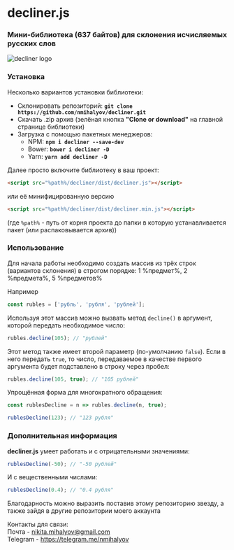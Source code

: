 # decliner.js
### Мини-библиотека (637 байтов) для склонения исчисляемых русских слов
![decliner logo](https://drive.google.com/uc?export=view&id=0B7lALWrgWMxpcWd0ZHhGNWxWVGs)

### Установка
Несколько вариантов установки библиотеки:
+ Склонировать репозиторий: **`git clone https://github.com/nmihalyov/decliner.git`**
+ Скачать .zip архив (зелёная кнопка **"Clone or download"** на главной странице библиотеки)
+ Загрузка с помощью пакетных менеджеров:
  - NPM: **`npm i decliner --save-dev`**
  - Bower: **`bower i decliner -D`**
  - Yarn: **`yarn add decliner -D`**

Далее просто включите библиотеку в ваш проект:
```html
<script src="%path%/decliner/dist/decliner.js"></script>
```
или её минифицированную версию
```html
<script src="%path%/decliner/dist/decliner.min.js"></script>
```
(где ```%path%``` - путь от корня проекта до папки в которую устанавливается пакет (или распаковывается архив))

### Использование
Для начала работы необходимо создать массив из трёх строк (вариантов склонения) в строгом порядке: 1 %предмет%, 2 %предмета%, 5 %предметов%

Например  
```javascript
const rubles = ['рубль', 'рубля', 'рублей'];
```

Используя этот массив можно вызвать метод ```decline()``` в аргумент, которой передать необходимое число:
```javascript
rubles.decline(105); // "рублей"
```

Этот метод также имеет второй параметр (по-умолчанию ```false```). Если в него передать ```true```, то число, передаваемое в качестве первого аргумента будет подставлено в строку через пробел:
```javascript
rubles.decline(105, true); // "105 рублей"
```

Упрощённая форма для многократного обращения:
```javascript
const rublesDecline = n => rubles.decline(n, true);

rublesDecline(123); // "123 рубля"
```

### Дополнительная информация
**decliner.js** умеет работать и с отрицательными значениями:
```javascript
rublesDecline(-50); // "-50 рублей"
```

И с вещественными числами:
```javascript
rublesDecline(0.4); // "0.4 рубля"
```

Благодарность можно выразить поставив этому репозиторию звезду, а также зайдя в другие репозитории моего аккаунта

Контакты для связи:  
Почта - nikita.mihalyov@gmail.com  
Telegram - https://telegram.me/nmihalyov